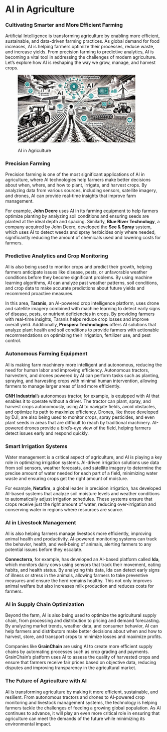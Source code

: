 # AI in Agriculture

### Cultivating Smarter and More Efficient Farming

Artificial Intelligence is transforming agriculture by enabling more efficient, sustainable, and data-driven farming practices. As global demand for food increases, AI is helping farmers optimize their processes, reduce waste, and increase yields. From precision farming to predictive analytics, AI is becoming a vital tool in addressing the challenges of modern agriculture. Let’s explore how AI is reshaping the way we grow, manage, and harvest crops.

<div align="left">

<figure><img src="../../.gitbook/assets/image (71).png" alt="" width="375"><figcaption><p>AI in Agriculture</p></figcaption></figure>

</div>

### Precision Farming

Precision farming is one of the most significant applications of AI in agriculture, where AI technologies help farmers make better decisions about when, where, and how to plant, irrigate, and harvest crops. By analyzing data from various sources, including sensors, satellite imagery, and drones, AI can provide real-time insights that improve farm management.

For example, **John Deere** uses AI in its farming equipment to help farmers optimize planting by analyzing soil conditions and ensuring seeds are planted at the ideal depth and spacing. Similarly, **Blue River Technology**, a company acquired by John Deere, developed the **See & Spray** system, which uses AI to detect weeds and spray herbicides only where needed, significantly reducing the amount of chemicals used and lowering costs for farmers.

### Predictive Analytics and Crop Monitoring

AI is also being used to monitor crops and predict their growth, helping farmers anticipate issues like disease, pests, or unfavorable weather conditions before they become significant problems. By using machine learning algorithms, AI can analyze past weather patterns, soil conditions, and crop data to make accurate predictions about future yields and recommend proactive measures.

In this area, **Taranis**, an AI-powered crop intelligence platform, uses drone and satellite imagery combined with machine learning to detect early signs of disease, pests, or nutrient deficiencies in crops. By providing farmers with real-time insights, Taranis helps reduce crop losses and improve overall yield. Additionally, **Prospera Technologies** offers AI solutions that analyze plant health and soil conditions to provide farmers with actionable recommendations on optimizing their irrigation, fertilizer use, and pest control.

### Autonomous Farming Equipment

AI is making farm machinery more intelligent and autonomous, reducing the need for human labor and improving efficiency. Autonomous tractors, harvesters, and drones powered by AI can perform tasks such as planting, spraying, and harvesting crops with minimal human intervention, allowing farmers to manage larger areas of land more efficiently.

**CNH Industrial**’s autonomous tractor, for example, is equipped with AI that enables it to operate without a driver. The tractor can plant, spray, and harvest crops autonomously, using AI to navigate fields, avoid obstacles, and optimize its path to maximize efficiency. Drones, like those developed by DJI, are also being used to monitor crops, spray pesticides, and even plant seeds in areas that are difficult to reach by traditional machinery. AI-powered drones provide a bird’s-eye view of the field, helping farmers detect issues early and respond quickly.

### Smart Irrigation Systems

Water management is a critical aspect of agriculture, and AI is playing a key role in optimizing irrigation systems. AI-driven irrigation solutions use data from soil sensors, weather forecasts, and satellite imagery to determine the precise amount of water needed for each part of a field, minimizing water waste and ensuring crops get the right amount of moisture.

For example, **Netafim**, a global leader in precision irrigation, has developed AI-based systems that analyze soil moisture levels and weather conditions to automatically adjust irrigation schedules. These systems ensure that crops receive just the right amount of water, reducing over-irrigation and conserving water in regions where resources are scarce.

### AI in Livestock Management

AI is also helping farmers manage livestock more efficiently, improving animal health and productivity. AI-powered monitoring systems can track the behavior, health, and well-being of animals, alerting farmers to any potential issues before they escalate.

**Connecterra**, for example, has developed an AI-based platform called **Ida**, which monitors dairy cows using sensors that track their movement, eating habits, and health status. By analyzing this data, Ida can detect early signs of illness or stress in the animals, allowing farmers to take preventive measures and ensure the herd remains healthy. This not only improves animal welfare but also increases milk production and reduces costs for farmers.

### AI in Supply Chain Optimization

Beyond the farm, AI is also being used to optimize the agricultural supply chain, from processing and distribution to pricing and demand forecasting. By analyzing market trends, weather data, and consumer behavior, AI can help farmers and distributors make better decisions about when and how to harvest, store, and transport crops to minimize losses and maximize profits.

Companies like **GrainChain** are using AI to create more efficient supply chains by automating processes such as crop grading and payments. GrainChain’s platform uses AI to assess the quality of harvested crops and ensure that farmers receive fair prices based on objective data, reducing disputes and improving transparency in the agricultural market.

### The Future of Agriculture with AI

AI is transforming agriculture by making it more efficient, sustainable, and resilient. From autonomous tractors and drones to AI-powered crop monitoring and livestock management systems, the technology is helping farmers tackle the challenges of feeding a growing global population. As AI continues to advance, it will play an even more critical role in ensuring that agriculture can meet the demands of the future while minimizing its environmental impact.

